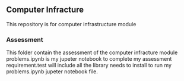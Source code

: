 ## Computer Infracture

This repository is for computer infrastructure module


### Assessment
This folder contain the assessment of the computer infracture module
problems.ipynb is my jupeter notebook to complete my assessment
requirement.test will include all the library needs to install to run my problems.ipynb jupeter notebook file.
